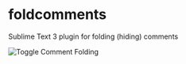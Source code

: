 foldcomments
============

Sublime Text 3 plugin for folding (hiding) comments

![Toggle Comment Folding](https://raw.github.com/oskarols/foldcomments/master/foldcomments.gif)